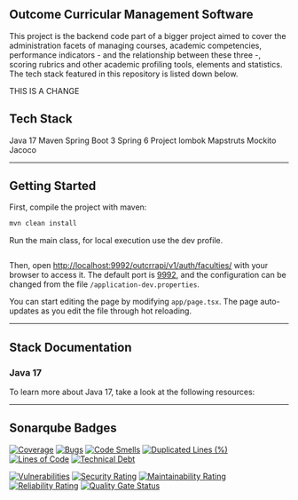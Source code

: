 ## Outcome Curricular Management Software

This project is the backend code part of a bigger project aimed to cover the administration facets of managing courses, academic competencies, performance indicators - and the relationship between these three -, scoring rubrics and other academic profiling tools, elements and statistics. The tech stack featured in this repository is listed down below.


THIS IS A CHANGE

## Tech Stack





Java 17
Maven
Spring Boot 3
Spring 6
Project lombok
Mapstruts
Mockito
Jacoco


---
## Getting Started

First, compile the project with maven:

```bash
mvn clean install
```

Run the main class, for local execution use the dev profile.

```bash

```

Then, open [http://localhost:9992/outcrrapi/v1/auth/faculties/](http://localhost:3013) with your browser to access it. The default port is [9992](http://localhost:3000), and the configuration can be changed from the file ```/application-dev.properties```.

You can start editing the page by modifying `app/page.tsx`. The page auto-updates as you edit the file through hot reloading.

---

## Stack Documentation

###  Java 17

To learn more about Java 17, take a look at the following resources:

---

## Sonarqube Badges


[![Coverage](https://pi2tools.icesi.edu.co/sonar/api/project_badges/measure?project=OUTCUR_outcome-curr-mgmnt-backend_AYthuxqSWeULmn6qh66e&metric=coverage&token=sqb_1019c88ef5af63cf64649891b1428c90877c942b)](https://pi2tools.icesi.edu.co/sonar/dashboard?id=OUTCUR_outcome-curr-mgmnt-backend_AYthuxqSWeULmn6qh66e)
[![Bugs](https://pi2tools.icesi.edu.co/sonar/api/project_badges/measure?project=OUTCUR_outcome-curr-mgmnt-backend_AYthuxqSWeULmn6qh66e&metric=bugs&token=sqb_1019c88ef5af63cf64649891b1428c90877c942b)](https://pi2tools.icesi.edu.co/sonar/dashboard?id=OUTCUR_outcome-curr-mgmnt-backend_AYthuxqSWeULmn6qh66e)
[![Code Smells](https://pi2tools.icesi.edu.co/sonar/api/project_badges/measure?project=OUTCUR_outcome-curr-mgmnt-backend_AYthuxqSWeULmn6qh66e&metric=code_smells&token=sqb_1019c88ef5af63cf64649891b1428c90877c942b)](https://pi2tools.icesi.edu.co/sonar/dashboard?id=OUTCUR_outcome-curr-mgmnt-backend_AYthuxqSWeULmn6qh66e)
[![Duplicated Lines (%)](https://pi2tools.icesi.edu.co/sonar/api/project_badges/measure?project=OUTCUR_outcome-curr-mgmnt-backend_AYthuxqSWeULmn6qh66e&metric=duplicated_lines_density&token=sqb_1019c88ef5af63cf64649891b1428c90877c942b)](https://pi2tools.icesi.edu.co/sonar/dashboard?id=OUTCUR_outcome-curr-mgmnt-backend_AYthuxqSWeULmn6qh66e)
[![Lines of Code](https://pi2tools.icesi.edu.co/sonar/api/project_badges/measure?project=OUTCUR_outcome-curr-mgmnt-backend_AYthuxqSWeULmn6qh66e&metric=ncloc&token=sqb_1019c88ef5af63cf64649891b1428c90877c942b)](https://pi2tools.icesi.edu.co/sonar/dashboard?id=OUTCUR_outcome-curr-mgmnt-backend_AYthuxqSWeULmn6qh66e)
[![Technical Debt](https://pi2tools.icesi.edu.co/sonar/api/project_badges/measure?project=OUTCUR_outcome-curr-mgmnt-backend_AYthuxqSWeULmn6qh66e&metric=sqale_index&token=sqb_1019c88ef5af63cf64649891b1428c90877c942b)](https://pi2tools.icesi.edu.co/sonar/dashboard?id=OUTCUR_outcome-curr-mgmnt-backend_AYthuxqSWeULmn6qh66e)

[![Vulnerabilities](https://pi2tools.icesi.edu.co/sonar/api/project_badges/measure?project=OUTCUR_outcome-curr-mgmnt-backend_AYthuxqSWeULmn6qh66e&metric=vulnerabilities&token=sqb_1019c88ef5af63cf64649891b1428c90877c942b)](https://pi2tools.icesi.edu.co/sonar/dashboard?id=OUTCUR_outcome-curr-mgmnt-backend_AYthuxqSWeULmn6qh66e)
[![Security Rating](https://pi2tools.icesi.edu.co/sonar/api/project_badges/measure?project=OUTCUR_outcome-curr-mgmnt-backend_AYthuxqSWeULmn6qh66e&metric=security_rating&token=sqb_1019c88ef5af63cf64649891b1428c90877c942b)](https://pi2tools.icesi.edu.co/sonar/dashboard?id=OUTCUR_outcome-curr-mgmnt-backend_AYthuxqSWeULmn6qh66e)
[![Maintainability Rating](https://pi2tools.icesi.edu.co/sonar/api/project_badges/measure?project=OUTCUR_outcome-curr-mgmnt-backend_AYthuxqSWeULmn6qh66e&metric=sqale_rating&token=sqb_1019c88ef5af63cf64649891b1428c90877c942b)](https://pi2tools.icesi.edu.co/sonar/dashboard?id=OUTCUR_outcome-curr-mgmnt-backend_AYthuxqSWeULmn6qh66e)
[![Reliability Rating](https://pi2tools.icesi.edu.co/sonar/api/project_badges/measure?project=OUTCUR_outcome-curr-mgmnt-backend_AYthuxqSWeULmn6qh66e&metric=reliability_rating&token=sqb_1019c88ef5af63cf64649891b1428c90877c942b)](https://pi2tools.icesi.edu.co/sonar/dashboard?id=OUTCUR_outcome-curr-mgmnt-backend_AYthuxqSWeULmn6qh66e)
[![Quality Gate Status](https://pi2tools.icesi.edu.co/sonar/api/project_badges/measure?project=OUTCUR_outcome-curr-mgmnt-backend_AYthuxqSWeULmn6qh66e&metric=alert_status&token=sqb_1019c88ef5af63cf64649891b1428c90877c942b)](https://pi2tools.icesi.edu.co/sonar/dashboard?id=OUTCUR_outcome-curr-mgmnt-backend_AYthuxqSWeULmn6qh66e)
